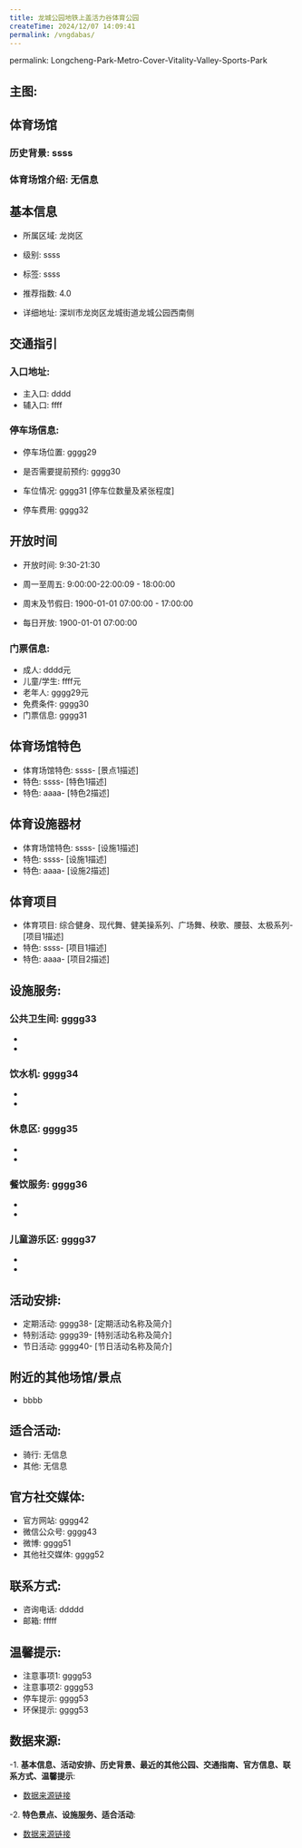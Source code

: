 ```yaml
---
title: 龙城公园地铁上盖活力谷体育公园
createTime: 2024/12/07 14:09:41
permalink: /vngdabas/
---
```

permalink: Longcheng-Park-Metro-Cover-Vitality-Valley-Sports-Park
## 主图:
<ImageCard
image="https://www.sztyzx.com.cn/public/uploads/images/20240326/2f25e8521cf7b0a61acfd3518543449f.png"
title= "龙城公园地铁上盖活力谷体育公园"
description= "ssss"
date="2024/12/07"
href="/"
author="sunshang-hl"
/>
## 体育场馆
### 历史背景: ssss
### 体育场馆介绍: 无信息
## 基本信息

- 所属区域: 龙岗区

- 级别: ssss

- 标签: ssss

- 推荐指数: 4.0

- 详细地址: 深圳市龙岗区龙城街道龙城公园西南侧

## 交通指引

### 入口地址:
- 主入口: dddd
- 辅入口: ffff
### 停车场信息:
- 停车场位置: gggg29

- 是否需要提前预约: gggg30

- 车位情况: gggg31 [停车位数量及紧张程度]

- 停车费用: gggg32

## 开放时间
- 开放时间: 9:30-21:30

- 周一至周五: 9:00:00-22:00:09 - 18:00:00
- 周末及节假日: 1900-01-01 07:00:00 - 17:00:00
- 每日开放: 1900-01-01 07:00:00

### 门票信息:
- 成人: dddd元
- 儿童/学生: ffff元
- 老年人: gggg29元
- 免费条件: gggg30
- 门票信息: gggg31
## 体育场馆特色
- 体育场馆特色: ssss- [景点1描述]
- 特色: ssss- [特色1描述]
- 特色: aaaa- [特色2描述]
## 体育设施器材
- 体育场馆特色: ssss- [设施1描述]
- 特色: ssss- [设施1描述]
- 特色: aaaa- [设施2描述]
## 体育项目
- 体育项目: 综合健身、现代舞、健美操系列、广场舞、秧歌、腰鼓、太极系列- [项目1描述]
- 特色: ssss- [项目1描述]
- 特色: aaaa- [项目2描述]
## 设施服务:
### 公共卫生间: gggg33
- 
- 
### 饮水机: gggg34
- 
- 
### 休息区: gggg35
- 
- 
### 餐饮服务: gggg36
- 
- 
### 儿童游乐区: gggg37
- 
- 
## 活动安排:
- 定期活动: gggg38- [定期活动名称及简介]
- 特别活动: gggg39- [特别活动名称及简介]
- 节日活动: gggg40- [节日活动名称及简介]
## 附近的其他场馆/景点
- bbbb

## 适合活动:
- 骑行: 无信息
- 其他: 无信息

## 官方社交媒体:
- 官方网站: gggg42
- 微信公众号: gggg43
- 微博: gggg51
- 其他社交媒体: gggg52

## 联系方式:
- 咨询电话: ddddd 
- 邮箱: fffff

## 温馨提示:
- 注意事项1: gggg53
- 注意事项2: gggg53
- 停车提示: gggg53
- 环保提示: gggg53

## 数据来源:
-1. **基本信息、活动安排、历史背景、最近的其他公园、交通指南、官方信息、联系方式、温馨提示**:
- [数据来源链接](http://wtl.sz.gov.cn/ggfw/tyl/zytycgylb/index.html)

-2. **特色景点、设施服务、适合活动**:
- [数据来源链接](http://wtl.sz.gov.cn/ggfw/tyl/zytycgylb/index.html)

